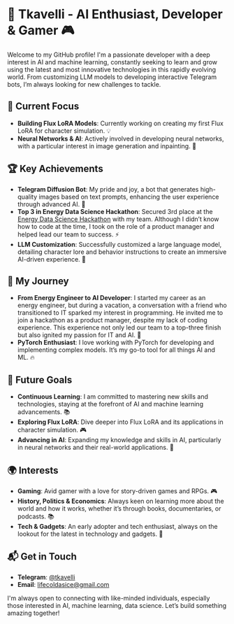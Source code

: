 # 👾 Tkavelli - AI Enthusiast, Developer & Gamer 🎮

Welcome to my GitHub profile! I'm a passionate developer with a deep interest in AI and machine learning, constantly seeking to learn and grow using the latest and most innovative technologies in this rapidly evolving world. From customizing LLM models to developing interactive Telegram bots, I’m always looking for new challenges to tackle.

## 🚀 Current Focus
- **Building Flux LoRA Models**: Currently working on creating my first Flux LoRA for character simulation. 💡
- **Neural Networks & AI**: Actively involved in developing neural networks, with a particular interest in image generation and inpainting. 🎨

## 🏆 Key Achievements
- **Telegram Diffusion Bot**: My pride and joy, a bot that generates high-quality images based on text prompts, enhancing the user experience through advanced AI. 🤖
- **Top 3 in Energy Data Science Hackathon**: Secured 3rd place at the [Energy Data Science Hackathon](https://codenrock.com/contests/interraohack#/form) with my team. Although I didn’t know how to code at the time, I took on the role of a product manager and helped lead our team to success. ⚡
- **LLM Customization**: Successfully customized a large language model, detailing character lore and behavior instructions to create an immersive AI-driven experience. 🧠

## 💼 My Journey
- **From Energy Engineer to AI Developer**: I started my career as an energy engineer, but during a vacation, a conversation with a friend who transitioned to IT sparked my interest in programming. He invited me to join a hackathon as a product manager, despite my lack of coding experience. This experience not only led our team to a top-three finish but also ignited my passion for IT and AI. 🌟
- **PyTorch Enthusiast**: I love working with PyTorch for developing and implementing complex models. It’s my go-to tool for all things AI and ML. 🔥

## 🎯 Future Goals
- **Continuous Learning**: I am committed to mastering new skills and technologies, staying at the forefront of AI and machine learning advancements. 📚
- **Exploring Flux LoRA**: Dive deeper into Flux LoRA and its applications in character simulation. 🎮
- **Advancing in AI**: Expanding my knowledge and skills in AI, particularly in neural networks and their real-world applications. 🧩

## 🌍 Interests
- **Gaming**: Avid gamer with a love for story-driven games and RPGs. 🎮
- **History, Politics & Economics**: Always keen on learning more about the world and how it works, whether it’s through books, documentaries, or podcasts. 📚
- **Tech & Gadgets**: An early adopter and tech enthusiast, always on the lookout for the latest in technology and gadgets. 📱

## 📬 Get in Touch
- **Telegram**: [@tkavelli](https://t.me/tkavelli)
- **Email**: [lifecoldasice@gmail.com](mailto:lifecoldasice@gmail.com)

I'm always open to connecting with like-minded individuals, especially those interested in AI, machine learning, data science. Let’s build something amazing together!
